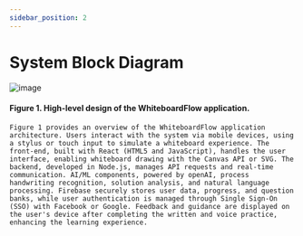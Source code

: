 ```yaml
---
sidebar_position: 2
---
```


# System Block Diagram
![image](https://github.com/user-attachments/assets/adfa7377-e12b-4514-969f-8c3ed963c8f4)













#### Figure 1. High-level design of the WhiteboardFlow application.
    Figure 1 provides an overview of the WhiteboardFlow application architecture. Users interact with the system via mobile devices, using a stylus or touch input to simulate a whiteboard experience. The front-end, built with React (HTML5 and JavaScript), handles the user interface, enabling whiteboard drawing with the Canvas API or SVG. The backend, developed in Node.js, manages API requests and real-time communication. AI/ML components, powered by openAI, process handwriting recognition, solution analysis, and natural language processing. Firebase securely stores user data, progress, and question banks, while user authentication is managed through Single Sign-On (SSO) with Facebook or Google. Feedback and guidance are displayed on the user's device after completing the written and voice practice, enhancing the learning experience.



